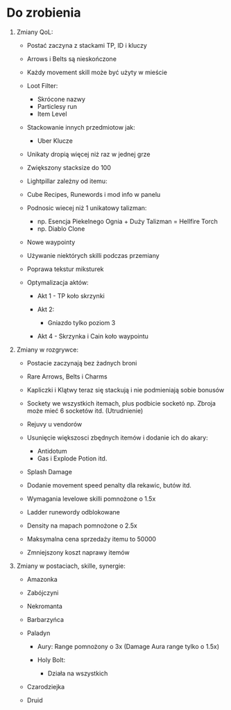 # Do zrobienia

1. Zmiany QoL:
    - Postać zaczyna z stackami TP, ID i kluczy
    - Arrows i Belts są nieskończone
    - Każdy movement skill może być użyty w mieście
    - Loot Filter:
        + Skrócone nazwy
        + Particlesy run
        + Item Level
    
    - Stackowanie innych przedmiotow jak:
        + Uber Klucze
    
    - Unikaty dropią więcej niż raz w jednej grze
    - Zwiększony stacksize do 100
    - Lightpillar zależny od itemu:
    - Cube Recipes, Runewords i mod info w panelu
    - Podnosic wiecej niż 1 unikatowy talizman:
        + np. Esencja Piekelnego Ognia + Duży Talizman = Hellfire Torch
        + np. Diablo Clone 

    - Nowe waypointy
    - Używanie niektórych skilli podczas przemiany
    - Poprawa tekstur miksturek
    - Optymalizacja aktów:
        + Akt 1 - TP koło skrzynki
        + Akt 2:
            - Gniazdo tylko poziom 3

        + Akt 4 - Skrzynka i Cain koło waypointu

2. Zmiany w rozgrywce:
    - Postacie zaczynają bez żadnych broni
    - Rare Arrows, Belts i Charms
    - Kapliczki i Klątwy teraz się stackują i nie podmieniają sobie bonusów
    - Sockety we wszystkich itemach, plus podbicie socketó np. Zbroja może mieć 6 socketów itd. (Utrudnienie)
    - Rejuvy u vendorów
    - Usunięcie większosci zbędnych itemów i dodanie ich do akary:
        + Antidotum
        + Gas i Explode Potion itd.

    - Splash Damage
    - Dodanie movement speed penalty dla rekawic, butów itd.
    - Wymagania levelowe skilli pomnożone o 1.5x
    - Ladder runewordy odblokowane
    - Density na mapach pomnożone o 2.5x
    - Maksymalna cena sprzedaży itemu to 50000
    - Zmniejszony koszt naprawy itemów
    
3. Zmiany w postaciach, skille, synergie:

    - Amazonka

    - Zabójczyni

    - Nekromanta

    - Barbarzyńca

    - Paladyn
        + Aury:
            Range pomnożony o 3x (Damage Aura range tylko o 1.5x)

        + Holy Bolt:
            - Działa na wszystkich

    - Czarodziejka

    - Druid
